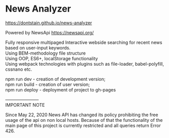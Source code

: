# News Analyzer
https://dontstain.github.io/news-analyzer

Powered by NewsApi https://newsapi.org/

Fully responsive multipaged Interactive webside searching for recent news based on user-input keywords.  
Using BEM-methodology file structure  
Using OOP, ES6+, localStorage functionality  
Using webpack technologies with plugins such as file-loader, babel-polyfill, cssnano etc.  

npm run dev - creation of development version;  
npm run build - creation of user version;  
npm run deploy - deployment of project to gh-pages  

–––––––––––––––  
IMPORTANT NOTE  

Since May 22, 2020 News API has changed its policy prohibiting the free usage of the api on non local hosts. Because of that the functionality of the main page of this project is currently restricted and all queries return Error 426.
